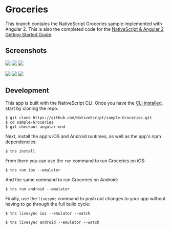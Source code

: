 # Groceries

This branch contains the NativeScript Groceries sample implemented with Angular 2. This is also the completed code for the [NativeScript & Angular 2 Getting Started Guide](https://nativescript.github.io/nativescript-angular-guide/).

<h2 id="screenshots">Screenshots</h2>

![](http://i.imgur.com/HAsubGR.png)
![](http://i.imgur.com/ZAlDH1X.png)
![](http://i.imgur.com/km4UvQN.png)

![](http://i.imgur.com/DIbEWRy.png)
![](http://i.imgur.com/jAS7dez.png)
![](http://i.imgur.com/Ekk4MLq.png)

<h2 id="development">Development</h2>

This app is built with the NativeScript CLI. Once you have the [CLI installed](http://docs.nativescript.org/angular/tutorial/ng-chapter-0), start by cloning the repo:

```
$ git clone https://github.com/NativeScript/sample-Groceries.git
$ cd sample-Groceries
$ git checkout angular-end
```

Next, install the app's iOS and Android runtimes, as well as the app's npm dependencies:

```
$ tns install
```

From there you can use the `run` command to run Groceries on iOS:

```
$ tns run ios --emulator
```

And the same command to run Groceries on Android:

```
$ tns run android --emulator
```

Finally, use the `livesync` command to push out changes to your app without having to go through the full build cycle:

```
$ tns livesync ios --emulator --watch
```
```
$ tns livesync android --emulator --watch
```